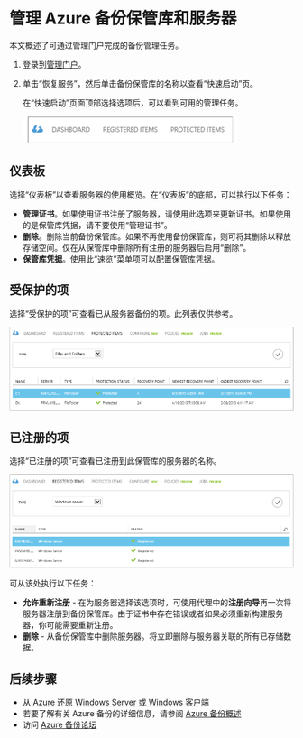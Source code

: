 <properties
	pageTitle="管理 Azure 备份保管库和服务器 | Windows Azure"
	description="使用本教程来了解如何管理 Azure 备份保管库和服务器。"
	services="backup"
	documentationCenter=""
	authors="aashishr"
	manager="jwhit"
	editor="tysonn"/>

<tags
	ms.service="backup"
	ms.date="12/15/2015"
	wacn.date="01/14/2016"/>


# 管理 Azure 备份保管库和服务器
本文概述了可通过管理门户完成的备份管理任务。

1. 登录到[管理门户](https://manage.windowsazure.cn)。
2. 单击“恢复服务”，然后单击备份保管库的名称以查看“快速启动”页。

    在“快速启动”页面顶部选择选项后，可以看到可用的管理任务。

    ![受保护的项](./media/backup-azure-manage-windows-server/RS_tabs.png)

## 仪表板
选择“仪表板”以查看服务器的使用概览。在“仪表板”的底部，可以执行以下任务：

- **管理证书**。如果使用证书注册了服务器，请使用此选项来更新证书。如果使用的是保管库凭据，请不要使用“管理证书”。
- **删除**。删除当前备份保管库。如果不再使用备份保管库，则可将其删除以释放存储空间。仅在从保管库中删除所有注册的服务器后启用“删除”。
- **保管库凭据**。使用此“速览”菜单项可以配置保管库凭据。

## 受保护的项
选择“受保护的项”可查看已从服务器备份的项。此列表仅供参考。

![受保护的项](./media/backup-azure-manage-windows-server/RS_protecteditems.png)

## 已注册的项
选择“已注册的项”可查看已注册到此保管库的服务器的名称。

![删除的服务器](./media/backup-azure-manage-windows-server/RS_deletedserver.png)

可从该处执行以下任务：

- **允许重新注册** - 在为服务器选择该选项时，可使用代理中的**注册向导**再一次将服务器注册到备份保管库。由于证书中存在错误或者如果必须重新构建服务器，你可能需要重新注册。
- **删除** - 从备份保管库中删除服务器。将立即删除与服务器关联的所有已存储数据。

## 后续步骤
- [从 Azure 还原 Windows Server 或 Windows 客户端](/documentation/articles/backup-azure-restore-windows-server)
- 若要了解有关 Azure 备份的详细信息，请参阅 [Azure 备份概述](/documentation/articles/backup-introduction-to-azure-backup)
- 访问 [Azure 备份论坛](http://go.microsoft.com/fwlink/p/?LinkId=290933)

<!---HONumber=82-->